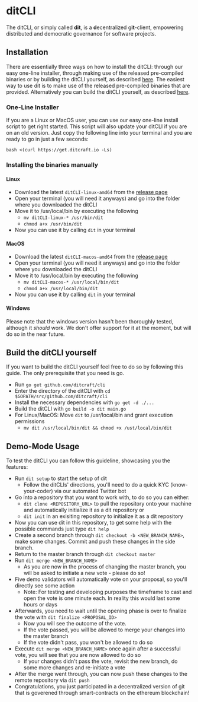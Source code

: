 # ditCLI
The ditCLI, or simply called **dit**, is a **d**ecentralized g**it**-client, empowering distributed and democratic governance for software projects.

## Installation
There are essentially three ways on how to install the ditCLI: through our easy one-line installer, through making use of the released pre-compiled binaries or by building the ditCLI yourself, as described [here](#build-the-ditcli-yourself).
The easiest way to use dit is to make use of the released pre-compiled binaries that are provided. Alternatively you can build the ditCLI yourself, as described [here](#build-the-ditcli-yourself).

### One-Line Installer
If you are a Linux or MacOS user, you can use our easy one-line install script to get right started. This script will also update your ditCLI if you are on an old version. Just copy the following line into your terminal and you are ready to go in just a few seconds:

```
bash <(curl https://get.ditcraft.io -Ls)
```

### Installing the binaries manually

#### Linux
* Download the latest `ditCLI-linux-amd64` from the [release page](https://github.com/ditcraft/cli/releases/latest)
* Open your terminal (you will need it anyways) and go into the folder where you downloaded the ditCLI
* Move it to /usr/local/bin by executing the following
    * `mv ditCLI-linux-* /usr/bin/dit`
    * `chmod a+x /usr/bin/dit`
* Now you can use it by calling `dit` in your terminal

#### MacOS
* Download the latest `ditCLI-macos-amd64` from the [release page](https://github.com/ditcraft/cli/releases/latest)
* Open your terminal (you will need it anyways) and go into the folder where you downloaded the ditCLI
* Move it to /usr/local/bin by executing the following
    * `mv ditCLI-macos-* /usr/local/bin/dit`
    * `chmod a+x /usr/local/bin/dit`
* Now you can use it by calling `dit` in your terminal

#### Windows
Please note that the windows version hasn't been thoroughly tested, although it *should* work. We don't offer support for it at the moment, but will do so in the near future.

## Build the ditCLI yourself
If you want to build the ditCLI yourself feel free to do so by following this guide. The only prerequisite that you need is go.
* Run `go get github.com/ditcraft/cli`
* Enter the directory of the ditCLI with `cd $GOPATH/src/github.com/ditcraft/cli`
* Install the necessary dependencies with `go get -d ./...`
* Build the ditCLI with `go build -o dit main.go`
* For Linux/MacOS: Move `dit` to /usr/local/bin and grant execution permissions
    * `mv dit /usr/local/bin/dit && chmod +x /ust/local/bin/dit`

## Demo-Mode Usage
To test the ditCLI you can follow this guideline, showcasing you the features:

* Run `dit setup` to start the setup of dit
    * Follow the ditCLIs' directions, you'll need to do a quick KYC (know-your-coder) via our automated Twitter bot
* Go into a repository that you want to work with, to do so you can either:
    * `dit clone <REPOSITORY_URL>` to pull the repository onto your machine and automatically initialize it as a dit repository or
    * `dit init` in an exisiting repository to initialize it as a dit repository
* Now you can use dit in this repository, to get some help with the possible commands just type `dit help`
* Create a second branch through `dit checkout -b <NEW_BRANCH_NAME>`, make some changes. Commit and push these changes in the side branch.
* Return to the master branch through `dit checkout master`
* Run `dit merge <NEW_BRANCH_NAME>`
    * As you are now in the process of changing the master branch, you will be asked to initiate a new vote - please do so!
* Five demo validators will automatically vote on your proposal, so you'll directly see some action
    * Note: For testing and developing purposes the timeframe to cast and open the vote is one minute each. In reality this would last some hours or days
* Afterwards, you need to wait until the opening phase is over to finalize the vote with `dit finalize <PROPOSAL_ID>`
    * Now you will see the outcome of the vote.
    * If the vote passed, you will be allowed to merge your changes into the master branch
    * If the vote didn't pass, you won't be allowed to do so
* Execute `dit merge <NEW_BRANCH_NAME>` once again after a successful vote, you will see that you are now allowed to do so
    * If your changes didn't pass the vote, revisit the new branch, do some more changes and re-initiate a vote
* After the merge went through, you can now push these changes to the remote repository via `dit push`
* Congratulations, you just participated in a decentralized version of git that is goverened through smart-contracts on the ethereum blockchain!